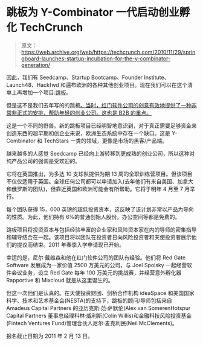 # 跳板为 Y-Combinator 一代启动创业孵化 TechCrunch

> 原文：<https://web.archive.org/web/https://techcrunch.com/2010/11/29/springboard-launches-startup-incubation-for-the-y-combinator-generation/>

因此，我们有 Seedcamp、Startup Bootcamp、Founder Institute、Launch48、Hackfwd 和遍布欧洲的各种其他创业项目。现在我们可以在这个清单上再增加一个项目:[跳板](https://web.archive.org/web/20230202233413/http://www.springboard.com/)。

但是这不是我们去年写的的跳板[。当时，红门软件公司](https://web.archive.org/web/20230202233413/http://eu.beta.techcrunch.com/2009/11/04/springboard/)[的创意有效地提供了一种非常非正式的安排，帮助年轻的创业公司。这也是 B2B 的重点。](https://web.archive.org/web/20230202233413/http://www.red-gate.com/)

这是一个不同的野兽。新的跳板项目已经明智地意识到，对于真正需要足够资金来创造东西的超早期初创企业来说，欧洲生态系统中存在一个缺口。这是 Y-Combinator 和 TechStars 一类的领域，更像是市场的黑客/产品端。

越来越多的人感觉 Seedcamp 已经向上游转移到更成熟的创业公司，所以这种对纯产品公司的强调是受欢迎的。

它将在英国推出，为多达 10 支球队提供为期 13 周的全职训练营项目。但该项目不仅仅适用于英国。全球任何公司都可以申请加入(去年他们有来自美国、加拿大和俄罗斯的团队)，但靠近英国和欧洲可能会有所帮助。它将于明年 4 月至 7 月举行。

每个团队获得 15，000 英镑的超低投资资本，这反映了该计划非常以产品为导向的性质。为此，他们持有 6%的普通创始人股份。办公空间等都是免费的。

跳板项目将投资资本与包括经验丰富的企业家和风险资本家在内的导师的密集指导和辅导结合在一起。该项目将以团队在投资者日向风险投资者和天使投资者展示他们的提议而结束。2011 年春季入学申请现已开始。

幸运的是，尼尔·戴维森和他在红门软件公司的团队有经验。他们将 Red Gate Software 发展成为一家价值 2500 万美元的公司，与 Joel Spolsky 一起经营软件会议业务，设立 Red Gate 每年 100 万美元的挑战赛，并经营意外孵化器 Rapportive 和 Mixcloud 就是从这里诞生的。

但这一次他们是认真的。在天使投资财团、剑桥合作机构 ideaSpace 和美国国家科学、技术和艺术基金会(NESTA)的支持下，跳板的顾问/导师包括来自 Amadeus Capital Partners 的亚历克斯·范·萨默伦(Alex van SomerenHotspur Capital Partners 董事总经理科林·威利斯(Colin Willis)和金融科技风险投资基金(Fintech Ventures Fund)管理合伙人尼尔·麦克利民(Neil McClements)。

报名截止日期为 2011 年 2 月 13 日。